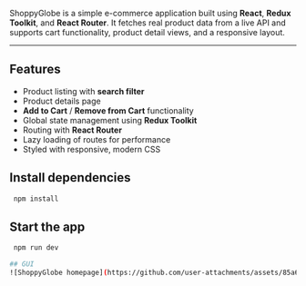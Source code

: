 ShoppyGlobe is a simple e-commerce application built using **React**, **Redux Toolkit**, and **React Router**. It fetches real product data from a live API and supports cart functionality, product detail views, and a responsive layout.

---

##  Features

-  Product listing with **search filter**
-  Product details page
-  **Add to Cart** / **Remove from Cart** functionality
-  Global state management using **Redux Toolkit**
-  Routing with **React Router**
-  Lazy loading of routes for performance 
-  Styled with responsive, modern CSS


 ## Install dependencies
 ```bash
  npm install
  ```
  ## Start the app
  ```bash
   npm run dev

## GUI
![ShoppyGlobe homepage](https://github.com/user-attachments/assets/85a635c4-e51f-4c7c-97d8-730399ae459e)# Shoppy-Globe-E-commerce-Application


